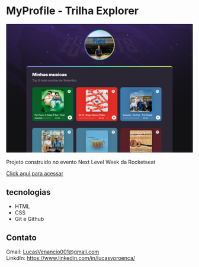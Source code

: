 # MyProfile - Trilha Explorer

![preview](preview.png)

Projeto construido no evento Next Level Week da Rocketseat


[Click aqui para acessar](https://frolicking-ganache-747434.netlify.app/)

## tecnologias 

- HTML
- CSS
- Git e Github

## Contato

Gmail: LucasVenancio001@gmail.com <br>
LinkdIn: https://www.linkedin.com/in/lucasvproenca/

